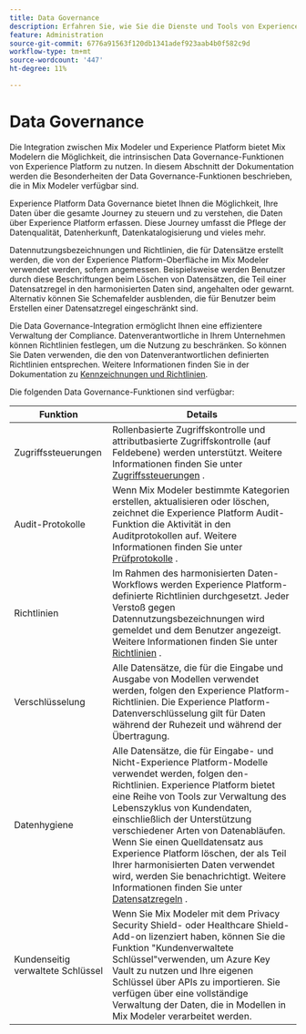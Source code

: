 ```yaml
---
title: Data Governance
description: Erfahren Sie, wie Sie die Dienste und Tools von Experience Platform verwenden, mit denen Sie Ihre erfassten Erlebnisdaten steuern können. So halten Sie Ihre Geschäftspraktiken, gesetzlichen Verpflichtungen und Entwicklungsprozesse ein.
feature: Administration
source-git-commit: 6776a91563f120db1341adef923aab4b0f582c9d
workflow-type: tm+mt
source-wordcount: '447'
ht-degree: 11%

---
```


# Data Governance

Die Integration zwischen Mix Modeler und Experience Platform bietet Mix Modelern die Möglichkeit, die intrinsischen Data Governance-Funktionen von Experience Platform zu nutzen. In diesem Abschnitt der Dokumentation werden die Besonderheiten der Data Governance-Funktionen beschrieben, die in Mix Modeler verfügbar sind.

Experience Platform Data Governance bietet Ihnen die Möglichkeit, Ihre Daten über die gesamte Journey zu steuern und zu verstehen, die Daten über Experience Platform erfassen. Diese Journey umfasst die Pflege der Datenqualität, Datenherkunft, Datenkatalogisierung und vieles mehr.

Datennutzungsbezeichnungen und Richtlinien, die für Datensätze erstellt werden, die von der Experience Platform-Oberfläche im Mix Modeler verwendet werden, sofern angemessen. Beispielsweise werden Benutzer durch diese Beschriftungen beim Löschen von Datensätzen, die Teil einer Datensatzregel in den harmonisierten Daten sind, angehalten oder gewarnt. Alternativ können Sie Schemafelder ausblenden, die für Benutzer beim Erstellen einer Datensatzregel eingeschränkt sind.

Die Data Governance-Integration ermöglicht Ihnen eine effizientere Verwaltung der Compliance. Datenverantwortliche in Ihrem Unternehmen können Richtlinien festlegen, um die Nutzung zu beschränken. So können Sie Daten verwenden, die den von Datenverantwortlichen definierten Richtlinien entsprechen. Weitere Informationen finden Sie in der Dokumentation zu [Kennzeichnungen und Richtlinien](https://experienceleague.adobe.com/en/docs/analytics-platform/using/cja-dataviews/data-governance).

Die folgenden Data Governance-Funktionen sind verfügbar:

| Funktion | Details |
|---|---|
| Zugriffssteuerungen | Rollenbasierte Zugriffskontrolle und attributbasierte Zugriffskontrolle (auf Feldebene) werden unterstützt. Weitere Informationen finden Sie unter [Zugriffssteuerungen](access-controls.md) . |
| Audit-Protokolle | Wenn Mix Modeler bestimmte Kategorien erstellen, aktualisieren oder löschen, zeichnet die Experience Platform Audit-Funktion die Aktivität in den Auditprotokollen auf. Weitere Informationen finden Sie unter [Prüfprotokolle](audit-logs.md) . |
| Richtlinien | Im Rahmen des harmonisierten Daten-Workflows werden Experience Platform-definierte Richtlinien durchgesetzt. Jeder Verstoß gegen Datennutzungsbezeichnungen wird gemeldet und dem Benutzer angezeigt. Weitere Informationen finden Sie unter [Richtlinien](policies.md) . |
| Verschlüsselung | Alle Datensätze, die für die Eingabe und Ausgabe von Modellen verwendet werden, folgen den Experience Platform-Richtlinien. Die Experience Platform-Datenverschlüsselung gilt für Daten während der Ruhezeit und während der Übertragung. |
| Datenhygiene | Alle Datensätze, die für Eingabe- und Nicht-Experience Platform-Modelle verwendet werden, folgen den-Richtlinien. Experience Platform bietet eine Reihe von Tools zur Verwaltung des Lebenszyklus von Kundendaten, einschließlich der Unterstützung verschiedener Arten von Datenabläufen. Wenn Sie einen Quelldatensatz aus Experience Platform löschen, der als Teil Ihrer harmonisierten Daten verwendet wird, werden Sie benachrichtigt. Weitere Informationen finden Sie unter [Datensatzregeln](/help/harmonize-data/dataset-rules.md) . |
| Kundenseitig verwaltete Schlüssel | Wenn Sie Mix Modeler mit dem Privacy Security Shield- oder Healthcare Shield-Add-on lizenziert haben, können Sie die Funktion &quot;Kundenverwaltete Schlüssel&quot;verwenden, um Azure Key Vault zu nutzen und Ihre eigenen Schlüssel über APIs zu importieren. Sie verfügen über eine vollständige Verwaltung der Daten, die in Modellen in Mix Modeler verarbeitet werden. |
